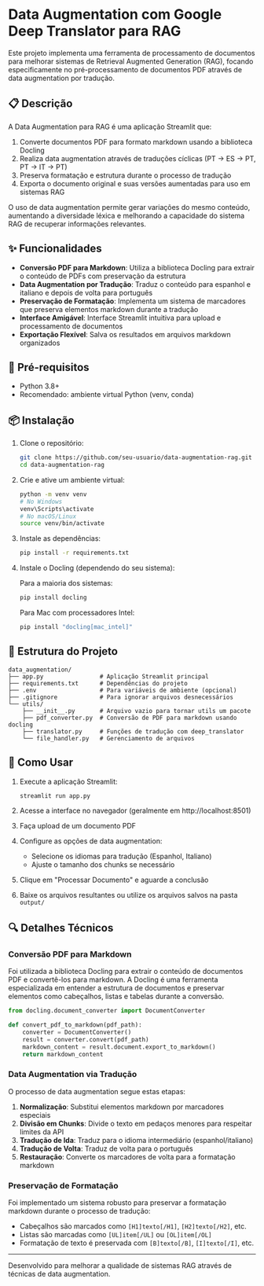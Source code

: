 # Data Augmentation com Google Deep Translator para RAG

Este projeto implementa uma ferramenta de processamento de documentos para melhorar sistemas de Retrieval Augmented Generation (RAG), focando especificamente no pré-processamento de documentos PDF através de data augmentation por tradução.

## 📋 Descrição

A Data Augmentation para RAG é uma aplicação Streamlit que:

1. Converte documentos PDF para formato markdown usando a biblioteca Docling
2. Realiza data augmentation através de traduções cíclicas (PT → ES → PT, PT → IT → PT)
3. Preserva formatação e estrutura durante o processo de tradução
4. Exporta o documento original e suas versões aumentadas para uso em sistemas RAG

O uso de data augmentation permite gerar variações do mesmo conteúdo, aumentando a diversidade léxica e melhorando a capacidade do sistema RAG de recuperar informações relevantes.

## ✨ Funcionalidades

- **Conversão PDF para Markdown**: Utiliza a biblioteca Docling para extrair o conteúdo de PDFs com preservação da estrutura
- **Data Augmentation por Tradução**: Traduz o conteúdo para espanhol e italiano e depois de volta para português
- **Preservação de Formatação**: Implementa um sistema de marcadores que preserva elementos markdown durante a tradução
- **Interface Amigável**: Interface Streamlit intuitiva para upload e processamento de documentos
- **Exportação Flexível**: Salva os resultados em arquivos markdown organizados

## 🔧 Pré-requisitos

- Python 3.8+
- Recomendado: ambiente virtual Python (venv, conda)

## 📦 Instalação

1. Clone o repositório:
   ```bash
   git clone https://github.com/seu-usuario/data-augmentation-rag.git
   cd data-augmentation-rag
   ```

2. Crie e ative um ambiente virtual:
   ```bash
   python -m venv venv
   # No Windows
   venv\Scripts\activate
   # No macOS/Linux
   source venv/bin/activate
   ```

3. Instale as dependências:
   ```bash
   pip install -r requirements.txt
   ```

4. Instale o Docling (dependendo do seu sistema):
   
   Para a maioria dos sistemas:
   ```bash
   pip install docling
   ```
   
   Para Mac com processadores Intel:
   ```bash
   pip install "docling[mac_intel]"
   ```

## 📂 Estrutura do Projeto

```
data_augmentation/
├── app.py                # Aplicação Streamlit principal
├── requirements.txt      # Dependências do projeto
├── .env                  # Para variáveis de ambiente (opcional)
├── .gitignore            # Para ignorar arquivos desnecessários
└── utils/
    ├── __init__.py       # Arquivo vazio para tornar utils um pacote
    ├── pdf_converter.py  # Conversão de PDF para markdown usando docling
    ├── translator.py     # Funções de tradução com deep_translator
    └── file_handler.py   # Gerenciamento de arquivos
```

## 🚀 Como Usar

1. Execute a aplicação Streamlit:
   ```bash
   streamlit run app.py
   ```

2. Acesse a interface no navegador (geralmente em http://localhost:8501)

3. Faça upload de um documento PDF

4. Configure as opções de data augmentation:
   - Selecione os idiomas para tradução (Espanhol, Italiano)
   - Ajuste o tamanho dos chunks se necessário

5. Clique em "Processar Documento" e aguarde a conclusão

6. Baixe os arquivos resultantes ou utilize os arquivos salvos na pasta `output/`

## 🔍 Detalhes Técnicos

### Conversão PDF para Markdown

Foi utilizada a biblioteca Docling para extrair o conteúdo de documentos PDF e convertê-los para markdown. A Docling é uma ferramenta especializada em entender a estrutura de documentos e preservar elementos como cabeçalhos, listas e tabelas durante a conversão.

```python
from docling.document_converter import DocumentConverter

def convert_pdf_to_markdown(pdf_path):
    converter = DocumentConverter()
    result = converter.convert(pdf_path)
    markdown_content = result.document.export_to_markdown()
    return markdown_content
```

### Data Augmentation via Tradução

O processo de data augmentation segue estas etapas:

1. **Normalização**: Substitui elementos markdown por marcadores especiais
2. **Divisão em Chunks**: Divide o texto em pedaços menores para respeitar limites da API
3. **Tradução de Ida**: Traduz para o idioma intermediário (espanhol/italiano)
4. **Tradução de Volta**: Traduz de volta para o português
5. **Restauração**: Converte os marcadores de volta para a formatação markdown

### Preservação de Formatação

Foi implementado um sistema robusto para preservar a formatação markdown durante o processo de tradução:

- Cabeçalhos são marcados como `[H1]texto[/H1]`, `[H2]texto[/H2]`, etc.
- Listas são marcadas como `[UL]item[/UL]` ou `[OL]item[/OL]`
- Formatação de texto é preservada com `[B]texto[/B]`, `[I]texto[/I]`, etc.

----
Desenvolvido para melhorar a qualidade de sistemas RAG através de técnicas de data augmentation.
